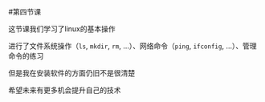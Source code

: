 #第四节课



这节课我们学习了linux的基本操作

进行了文件系统操作（`ls`, `mkdir`, `rm`, ...）、网络命令（`ping`, `ifconfig`, ...）、管理命令的练习

但是我在安装软件的方面仍旧不是很清楚

希望未来有更多机会提升自己的技术

